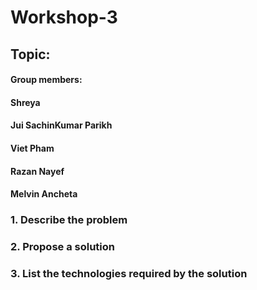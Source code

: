 # Workshop-3

## Topic: 

#### Group members:
#### Shreya
#### Jui SachinKumar Parikh
#### Viet Pham
#### Razan Nayef
#### Melvin Ancheta

### 1. Describe the problem

### 2. Propose a solution

### 3. List the technologies required by the solution
